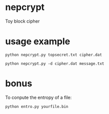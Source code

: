 # nepcrypt
Toy block cipher

# usage example

    python nepcrypt.py topsecret.txt cipher.dat

    python nepcrypt.py -d cipher.dat message.txt
    
# bonus

To conpute the entropy of a file:

    python entro.py yourfile.bin
